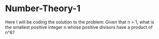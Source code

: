 # Number-Theory-1

Here I will be coding the solution to the problem: Given that n > 1, what is the smallest positive integer n whose positive divisors have a product of n^6?
